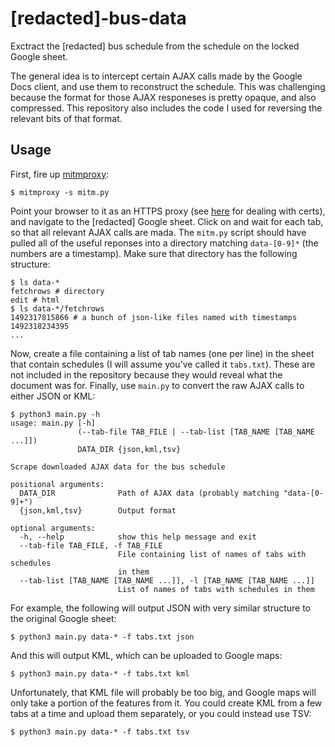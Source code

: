 # [redacted]-bus-data

Exctract the [redacted] bus schedule from the schedule on the locked Google sheet.

The general idea is to intercept certain AJAX calls made by the Google Docs client,
and use them to reconstruct the schedule.
This was challenging because the format for those AJAX responeses is pretty opaque, and also compressed.
This repository also includes the code I used for reversing the relevant bits of that format.

## Usage

First, fire up [mitmproxy](https://mitmproxy.org/):

```
$ mitmproxy -s mitm.py
```

Point your browser to it as an HTTPS proxy (see [here](http://docs.mitmproxy.org/en/latest/certinstall.html) for dealing with certs),
and navigate to the [redacted] Google sheet.
Click on and wait for each tab, so that all relevant AJAX calls are mada.
The `mitm.py` script should have pulled all of the useful reponses into a directory matching `data-[0-9]*` (the numbers are a timestamp).
Make sure that directory has the following structure:

```
$ ls data-*
fetchrows # directory
edit # html
$ ls data-*/fetchrows
1492317815866 # a bunch of json-like files named with timestamps
1492318234395
...
```

Now, create a file containing a list of tab names (one per line) in the sheet that contain schedules (I will assume you've called it `tabs.txt`).
These are not included in the repository because they would reveal what the document was for.
Finally, use `main.py` to convert the raw AJAX calls to either JSON or KML:

```
$ python3 main.py -h
usage: main.py [-h]
               (--tab-file TAB_FILE | --tab-list [TAB_NAME [TAB_NAME ...]])
               DATA_DIR {json,kml,tsv}

Scrape downloaded AJAX data for the bus schedule

positional arguments:
  DATA_DIR              Path of AJAX data (probably matching "data-[0-9]+")
  {json,kml,tsv}        Output format

optional arguments:
  -h, --help            show this help message and exit
  --tab-file TAB_FILE, -f TAB_FILE
                        File containing list of names of tabs with schedules
                        in them
  --tab-list [TAB_NAME [TAB_NAME ...]], -l [TAB_NAME [TAB_NAME ...]]
                        List of names of tabs with schedules in them
```

For example, the following will output JSON with very similar structure to the original Google sheet:
```
$ python3 main.py data-* -f tabs.txt json
```
And this will output KML, which can be uploaded to Google maps:
```
$ python3 main.py data-* -f tabs.txt kml
```
Unfortunately, that KML file will probably be too big, and Google maps will only take a portion of the features from it.
You could create KML from a few tabs at a time and upload them separately, or you could instead use TSV:
```
$ python3 main.py data-* -f tabs.txt tsv
```
